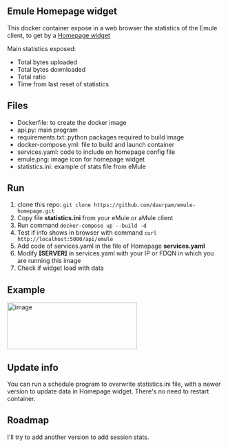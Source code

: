 ## Emule Homepage widget
This docker container expose in a web browser the statistics of the Emule client, to get by a [Homepage widget](https://gethomepage.dev/widgets/services/customapi/)

Main statistics exposed:
* Total bytes uploaded
* Total bytes downloaded
* Total ratio
* Time from last reset of statistics

## Files
- Dockerfile: to create the docker image
- api.py: main program
- requirements.txt: python packages required to build image
- docker-compose.yml: file to build and launch container
- services.yaml: code to include on homepage config file
- emule.png: image icon for homepage widget
- statistics.ini: example of stats file from eMule


## Run
1. clone this repo: ```git clone https://github.com/daurpam/emule-homepage.git```
2. Copy file **statistics.ini** from your eMule or aMule client
1. Run command ```docker-compose up --build -d```
2. Test if info shows in browser with command ```curl http://localhost:5000/api/emule```
3. Add code of services.yaml in the file of Homepage **services.yaml**
4. Modify **[SERVER]** in services.yaml with your IP or FDQN in which you are running this image
5. Check if widget load with data

## Example
<img width="301" height="108" alt="image" src="https://github.com/user-attachments/assets/77b4a93b-0b86-4288-8869-b996a9f85337" />

## Update info
You can run a schedule program to overwrite statistics.ini file, with a newer version to update data in Homepage widget. There's no need to restart container.

## Roadmap
I'll try to add another version to add session stats.

